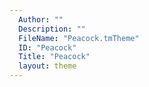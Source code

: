 ```yaml
---
  Author: ""
  Description: ""
  FileName: "Peacock.tmTheme"
  ID: "Peacock"
  Title: "Peacock"
  layout: theme
---
```

  